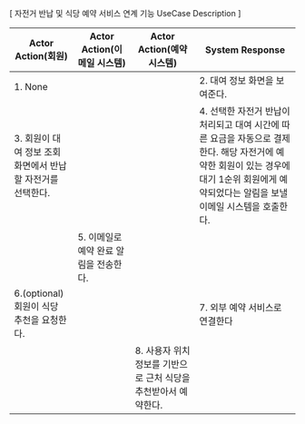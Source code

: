 [ 자전거 반납 및 식당 예약 서비스 연계 기능 UseCase Description ]

| Actor Action(회원)                                          | Actor Action(이메일 시스템)            | Actor Action(예약 시스템)                                       | System Response                                                                                                                                                                            |
| ----------------------------------------------------------- | -------------------------------------- | --------------------------------------------------------------- | ------------------------------------------------------------------------------------------------------------------------------------------------------------------------------------------ |
| 1. None                                                     |                                        |                                                                 | 2. 대여 정보 화면을 보여준다.                                                                                                                                                              |
| 3. 회원이 대여 정보 조회 화면에서 반납할 자전거를 선택한다. |                                        |                                                                 | 4. 선택한 자전거 반납이 처리되고 대여 시간에 따른 요금을 자동으로 결제한다. 해당 자전거에 예약한 회원이 있는 경우에 대기 1순위 회원에게 예약되었다는 알림을 보낼 이메일 시스템을 호출한다. |
|                                                             | 5. 이메일로 예약 완료 알림을 전송한다. |                                                                 |
| 6.(optional) 회원이 식당 추천을 요청한다.                   |                                        |                                                                 | 7. 외부 예약 서비스로 연결한다                                                                                                                                                             |
|                                                             |                                        | 8. 사용자 위치 정보를 기반으로 근처 식당을 추천받아서 예약한다. |
